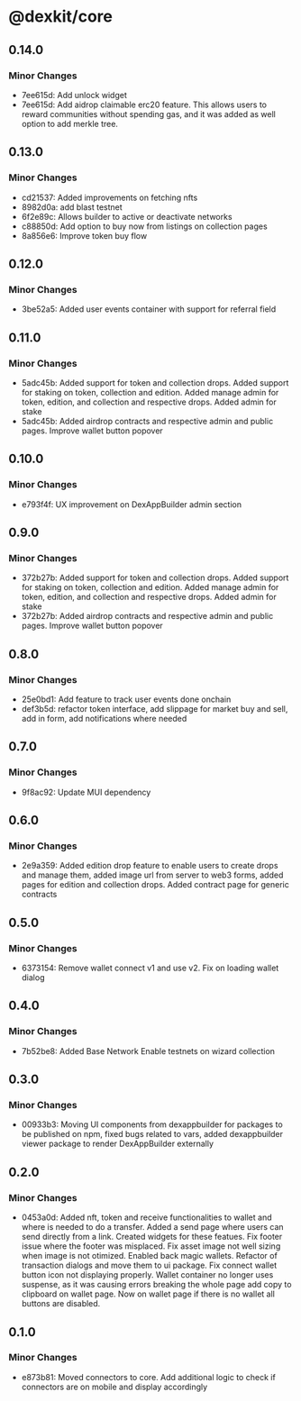 # @dexkit/core

## 0.14.0

### Minor Changes

- 7ee615d: Add unlock widget
- 7ee615d: Add aidrop claimable erc20 feature. This allows users to reward communities without spending gas, and it was added as well option to add merkle tree.

## 0.13.0

### Minor Changes

- cd21537: Added improvements on fetching nfts
- 8982d0a: add blast testnet
- 6f2e89c: Allows builder to active or deactivate networks
- c88850d: Add option to buy now from listings on collection pages
- 8a856e6: Improve token buy flow

## 0.12.0

### Minor Changes

- 3be52a5: Added user events container with support for referral field

## 0.11.0

### Minor Changes

- 5adc45b: Added support for token and collection drops. Added support for staking on token, collection and edition. Added manage admin for token, edition, and collection and respective drops. Added admin for stake
- 5adc45b: Added airdrop contracts and respective admin and public pages. Improve wallet button popover

## 0.10.0

### Minor Changes

- e793f4f: UX improvement on DexAppBuilder admin section

## 0.9.0

### Minor Changes

- 372b27b: Added support for token and collection drops. Added support for staking on token, collection and edition. Added manage admin for token, edition, and collection and respective drops. Added admin for stake
- 372b27b: Added airdrop contracts and respective admin and public pages. Improve wallet button popover

## 0.8.0

### Minor Changes

- 25e0bd1: Add feature to track user events done onchain
- def3b5d: refactor token interface, add slippage for market buy and sell, add in form, add notifications where needed

## 0.7.0

### Minor Changes

- 9f8ac92: Update MUI dependency

## 0.6.0

### Minor Changes

- 2e9a359: Added edition drop feature to enable users to create drops and manage them, added image url from server to web3 forms, added pages for edition and collection drops. Added contract page for generic contracts

## 0.5.0

### Minor Changes

- 6373154: Remove wallet connect v1 and use v2. Fix on loading wallet dialog

## 0.4.0

### Minor Changes

- 7b52be8: Added Base Network
  Enable testnets on wizard collection

## 0.3.0

### Minor Changes

- 00933b3: Moving UI components from dexappbuilder for packages to be published on npm, fixed bugs related to vars, added dexappbuilder viewer package to render DexAppBuilder externally

## 0.2.0

### Minor Changes

- 0453a0d: Added nft, token and receive functionalities to wallet and where is needed to do a transfer.
  Added a send page where users can send directly from a link. Created widgets for these featues.
  Fix footer issue where the footer was misplaced.
  Fix asset image not well sizing when image is not otimized.
  Enabled back magic wallets.
  Refactor of transaction dialogs and move them to ui package.
  Fix connect wallet button icon not displaying properly.
  Wallet container no longer uses suspense, as it was causing errors breaking the whole page
  add copy to clipboard on wallet page.
  Now on wallet page if there is no wallet all buttons are disabled.

## 0.1.0

### Minor Changes

- e873b81: Moved connectors to core. Add additional logic to check if connectors are on mobile and display accordingly
